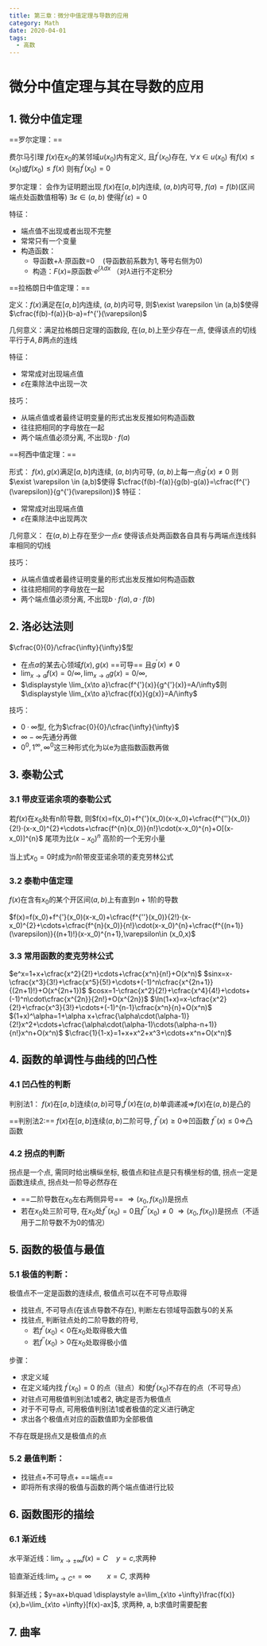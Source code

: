 ```yaml
---
title: 第三章：微分中值定理与导数的应用
category: Math
date: 2020-04-01
tags:
  - 高数
---
```


# 微分中值定理与其在导数的应用




## 1. 微分中值定理

==罗尔定理：==

费尔马引理
$f(x)$在$x_0$的某邻域$u(x_0)$内有定义, 且$f^{'}(x_0)$存在, $\forall x \in u(x_0)$ 有$f(x)\leq(x_0)$或$f(x_0) \leq f(x)$ 则有$f^{'}(x_0)=0$


罗尔定理：
会作为证明题出现
$f(x)$在$[a,b]$内连续, $(a,b)$内可导, $f(a)=f(b)$(区间端点处函数值相等)
$\exists \varepsilon \in (a,b)$ 使得$f^{'}(\varepsilon)=0$

特征：
- 端点值不出现或者出现不完整
- 常常只有一个变量
- 构造函数：
  - 导函数+$\lambda·$原函数=0$\quad$(导函数前系数为1, 等号右侧为0)
  - 构造：$F(x)=$原函数$·e^{\int\lambda dx}$ （对$\lambda$进行不定积分

==拉格朗日中值定理：==

定义：$f(x)$满足在$[a,b]$内连续, $(a,b)$内可导, 则$\exist \varepsilon \in (a,b)$使得$\cfrac{f(b)-f(a)}{b-a}=f^{'}(\varepsilon)$

几何意义：满足拉格朗日定理的函数段, 在$(a,b)$上至少存在一点, 使得该点的切线平行于$A,B$两点的连线

特征：
- 常常成对出现端点值
- $\varepsilon$在乘除法中出现一次

技巧：
- 从端点值或者最终证明变量的形式出发反推如何构造函数
- 往往把相同的字母放在一起
- 两个端点值必须分离, 不出现$b·f(a)$

==柯西中值定理：==

形式：
$f(x),g(x)$满足$[a,b]$内连续, $(a,b)$内可导, $(a,b)$上每一点$g^{'}(x)\neq0$
则$\exist \varepsilon \in (a,b)$使得 $\cfrac{f(b)-f(a)}{g(b)-g(a)}=\cfrac{f^{'}(\varepsilon)}{g^{'}(\varepsilon)}$
特征：
- 常常成对出现端点值
- $\varepsilon$在乘除法中出现两次

几何意义：
在$(a,b)$上存在至少一点$\varepsilon$ 使得该点处两函数各自具有与两端点连线斜率相同的切线

技巧：
- 从端点值或者最终证明变量的形式出发反推如何构造函数
- 往往把相同的字母放在一起
- 两个端点值必须分离, 不出现$b·f(a),a·f(b)$




## 2. 洛必达法则

$\cfrac{0}{0}/\cfrac{\infty}{\infty}$型
- 在点$a$的某去心领域$f(x),g(x)$ ==可导== 且$g^{'}(x)\neq 0$
- $\displaystyle \lim_{x\to a}f(x)=0/\infty,\lim_{x\to a}g(x)=0/\infty,$
- $\displaystyle \lim_{x\to a}\cfrac{f^{'}(x)}{g^{'}(x)}=A/\infty$则$\displaystyle \lim_{x\to a}\cfrac{f(x)}{g(x)}=A/\infty$

技巧：
- $0·\infty$型, 化为$\cfrac{0}{0}/\cfrac{\infty}{\infty}$
- $\infty-\infty$先通分再做
- $0^0,1^\infty,\infty^{0}$这三种形式化为以e为底指数函数再做





## 3. 泰勒公式

### 3.1 带皮亚诺余项的泰勒公式

若$f(x)$在$x_0$处有n阶导数, 则$f(x)=f(x_0)+f^{'}(x_0)(x-x_0)+\cfrac{f^{''}(x_0)}{2!}·(x-x_0)^{2}+\cdots+\cfrac{f^{n}(x_0)}{n!}\cdot(x-x_0)^{n}+O[(x-x_0)]^{n}$ 尾项为比$(x-x_0)^n$ 高阶的一个无穷小量

当上式$x_0=0$时成为$n$阶带皮亚诺余项的麦克劳林公式

### 3.2 泰勒中值定理

$f(x)$在含有$x_0$的某个开区间$(a,b)$上有直到$n+1$阶的导数

$f(x)=f(x_0)+f^{'}(x_0)(x-x_0)+\cfrac{f^{''}(x_0)}{2!}·(x-x_0)^{2}+\cdots+\cfrac{f^{n}(x_0)}{n!}\cdot(x-x_0)^{n}+\cfrac{f^{(n+1)}(\varepsilon)}{(n+1)!}(x-x_0)^{n+1},\varepsilon\in (x_0,x)$

### 3.3 常用函数的麦克劳林公式

$e^x=1+x+\cfrac{x^2}{2!}+\cdots+\cfrac{x^n}{n!}+O(x^n)$
$sinx=x-\cfrac{x^3}{3!}+\cfrac{x^5}{5!}+\cdots+(-1)^n\cfrac{x^{2n+1}}{(2n+1)!}+O(x^{2n+1})$
$cosx=1-\cfrac{x^2}{2!}+\cfrac{x^4}{4!}+\cdots+(-1)^n\cdot\cfrac{x^{2n}}{2n!}+O(x^{2n})$
$\ln(1+x)=x-\cfrac{x^2}{2!}+\cfrac{x^3}{3!}+\cdots+(-1)^{n-1}\cfrac{x^n}{n}+O(x^n)$
$(1+x)^\alpha=1+\alpha x+\cfrac{\alpha\cdot(\alpha-1)}{2!}x^2+\cdots+\cfrac{\alpha\cdot(\alpha-1)\cdots(\alpha-n+1)}{n!}x^n+O(x^n)$
$\cfrac{1}{1-x}=1+x+x^2+x^3+\cdots+x^n+O(x^n)$





## 4. 函数的单调性与曲线的凹凸性

### 4.1 凹凸性的判断

判别法1：
$f(x)$在$[a,b]$连续$(a,b)$可导,$f^{'}(x)$在$(a,b)$单调递减$\Rightarrow$$f(x)$在$(a,b)$是凸的

==判别法2:==
$f(x)$在$[a,b]$连续$(a,b)$二阶可导,
$f^{''}(x)\geq 0\Rightarrow$凹函数
$f^{''}(x)\leq 0\Rightarrow$凸函数

### 4.2 拐点的判断

拐点是一个点, 需同时给出横纵坐标, 极值点和驻点是只有横坐标的值, 拐点一定是函数连续点, 拐点处一阶导必然存在

-  ==二阶导数在$x_0$左右两侧异号== $\Rightarrow (x_0,f(x_0))$是拐点
- 若在$x_0$处三阶可导, 在$x_0$处$f^{''}(x_0)=0$且$f^{'''}(x_0)\neq0$ $\Rightarrow (x_0,f(x_0))$是拐点（不适用于二阶导数不为0的情况）





## 5. 函数的极值与最值

### 5.1 极值的判断：

极值点不一定是函数的连续点, 极值点可以在不可导点取得

- 找驻点, 不可导点(在该点导数不存在), 判断左右领域导函数与0的关系
- 找驻点, 判断驻点处的二阶导数的符号, 
  - 若$f^{''}(x_0)<0$在$x_0$处取得极大值
  - 若$f^{''}(x_0)>0$在$x_0$处取得极小值

步骤：
- 求定义域
- 在定义域内找 $f^{'}(x_0)=0$ 的点（驻点）和使$f^{'}(x_0)$不存在的点（不可导点）
- 对驻点可用极值判别法1或者2, 确定是否为极值点
- 对于不可导点, 可用极值判别法1或者极值的定义进行确定
- 求出各个极值点对应的函数值即为全部极值

不存在既是拐点又是极值点的点

### 5.2 最值判断：
- 找驻点+不可导点+ ==端点==
- 即将所有求得的极值与函数的两个端点值进行比较




## 6. 函数图形的描绘

### 6.1 渐近线

水平渐近线：$\displaystyle \lim_{x\to \pm\infty}f(x)=C\quad y=c$,求两种

铅直渐近线:$\displaystyle \lim_{x\to C^{\pm}}=\infty\qquad x=C$, 求两种

斜渐近线；$y=ax+b\quad \displaystyle a=\lim_{x\to +\infty}\frac{f(x)}{x},b=\lim_{x\to +\infty}[f(x)-ax]$, 求两种, a, b求值时需要配套


## 7. 曲率
